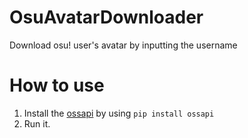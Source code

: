 # OsuAvatarDownloader
Download osu! user's avatar by inputting the username
# How to use
1. Install the [ossapi](https://github.com/tybug/ossapi) by using `pip install ossapi` 
2. Run it.
